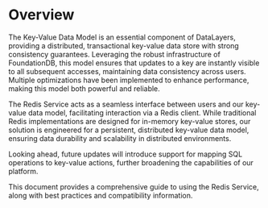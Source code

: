 # Overview

The Key-Value Data Model is an essential component of DataLayers, providing a distributed, transactional key-value data store with strong consistency guarantees. Leveraging the robust infrastructure of FoundationDB, this model ensures that updates to a key are instantly visible to all subsequent accesses, maintaining data consistency across users. Multiple optimizations have been implemented to enhance performance, making this model both powerful and reliable.

The Redis Service acts as a seamless interface between users and our key-value data model, facilitating interaction via a Redis client. While traditional Redis implementations are designed for in-memory key-value stores, our solution is engineered for a persistent, distributed key-value data model, ensuring data durability and scalability in distributed environments.

Looking ahead, future updates will introduce support for mapping SQL operations to key-value actions, further broadening the capabilities of our platform.

This document provides a comprehensive guide to using the Redis Service, along with best practices and compatibility information.